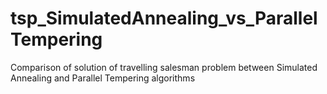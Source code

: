# tsp_SimulatedAnnealing_vs_ParallelTempering
Comparison of solution of travelling salesman problem between Simulated Annealing and Parallel Tempering algorithms
